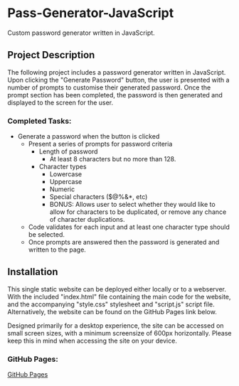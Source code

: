 # Pass-Generator-JavaScript

Custom password generator written in JavaScript.

## Project Description

The following project includes a password generator written in JavaScript. Upon clicking the "Generate Password" button, the user is presented with a number of prompts to customise their generated password. Once the prompt section has been completed, the password is then generated and displayed to the screen for the user.

### Completed Tasks:

* Generate a password when the button is clicked
  * Present a series of prompts for password criteria
    * Length of password
      * At least 8 characters but no more than 128.
    * Character types
      * Lowercase
      * Uppercase
      * Numeric
      * Special characters ($@%&*, etc)
      * BONUS: Allows user to select whether they would like to allow for characters to be duplicated, or remove any chance of character duplications.
  * Code validates for each input and at least one character type should be selected.
  * Once prompts are answered then the password is generated and written to the page.

## Installation

This single static website can be deployed either locally or to a webserver. With the included "index.html" file containing the main code for the website, and the accompanying "style.css" stylesheet and "script.js" script file. Alternatively, the website can be found on the GitHub Pages link below.

Designed primarily for a desktop experience, the site can be accessed on small screen sizes, with a minimum screensize of 600px horizontally. Please keep this in mind when accessing the site on your device.

### GitHub Pages:

[GitHub Pages](https://sunielmudhar.github.io/Pass-Generator-JavaScript/starter/)
